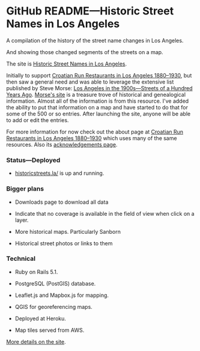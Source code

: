 # GitHub README&mdash;Historic Street Names in Los Angeles
A compilation of the history of the street name changes in Los Angeles.

And showing those changed segments of the streets on a map.

The site is [Historic Street Names in Los Angeles](https://historicstreets.la/).

Initially to support [Croatian Run Restaurants in Los Angeles 1880&ndash;1930](https://secure-shore-68966.herokuapp.com),
but then saw a general need and was able to leverage the extensive list published by Steve Morse: [Los Angeles in the 1900s&mdash;Streets of a Hundred Years Ago](http://stevemorse.org/census/changes/LosAngelesChanges2.htm). [Morse's site](http://stevemorse.org/) is a treasure trove of historical and genealogical information. Almost all of the information is from this resource. I've added the ability to put that information on a map and have started to do that for some of the 500 or so entries. After launching the site, anyone will be able to add or edit the entries.

For more information for now check out the about page at [Croatian Run Restaurants in Los Angeles  1880&ndash;1930](https://secure-shore-68966.herokuapp.com/about) which uses many of the same resources. Also its [acknowledgements page](https://secure-shore-68966.herokuapp.com/about).

### Status—Deployed

- [historicstreets.la/](https://historicstreets.la/)  is up and running. 

### Bigger plans
- Downloads page to download all data

- Indicate that no coverage is available in the field of view when click on a layer.

- More historical maps. Particularly Sanborn

- Historical street photos or links to them


### Technical
- Ruby on Rails 5.1.

- PostgreSQL (PostGIS) database.
 
- Leaflet.js and Mapbox.js for mapping.
 
- QGIS for georeferencing maps.
 
- Deployed at Heroku.
 
- Map tiles served from AWS.

[More details on the site](https://www.historicstreets.la/acknowledgements).
